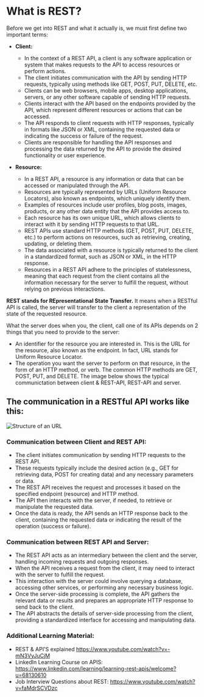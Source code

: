 # What is REST?
Before we get into REST and what it actually is, we must first define two important terms:

- **Client:**
    - In the context of a REST API, a client is any software application or system that makes requests to the API to access resources or perform actions.
    - The client initiates communication with the API by sending HTTP requests, typically using methods like GET, POST, PUT, DELETE, etc.
    - Clients can be web browsers, mobile apps, desktop applications, servers, or any other software capable of sending HTTP requests.
    - Clients interact with the API based on the endpoints provided by the API, which represent different resources or actions that can be accessed.
    - The API responds to client requests with HTTP responses, typically in formats like JSON or XML, containing the requested data or indicating the success or failure of the request.
    - Clients are responsible for handling the API responses and processing the data returned by the API to provide the desired functionality or user experience.

- **Resource:**
    - In a REST API, a resource is any information or data that can be accessed or manipulated through the API.
    - Resources are typically represented by URLs (Uniform Resource Locators), also known as endpoints, which uniquely identify them.
    - Examples of resources include user profiles, blog posts, images, products, or any other data entity that the API provides access to.
    - Each resource has its own unique URL, which allows clients to interact with it by sending HTTP requests to that URL.
    - REST APIs use standard HTTP methods (GET, POST, PUT, DELETE, etc.) to perform actions on resources, such as retrieving, creating, updating, or deleting them.
    - The data associated with a resource is typically returned to the client in a standardized format, such as JSON or XML, in the HTTP response.
    - Resources in a REST API adhere to the principles of statelessness, meaning that each request from the client contains all the information necessary for the server to fulfill the request, without relying on previous interactions.

**REST stands for REpresentational State Transfer.**
It means when a RESTful API is called, the server will transfer to the client a representation of the state of the requested resource.

What the server does when you, the client, call one of its APIs depends on 2 things that you need to provide to the server:
- An identifier for the resource you are interested in. This is the URL for the resource, also known as the endpoint. In fact, URL stands for Uniform Resource Locator.
- The operation you want the server to perform on that resource, in the form of an HTTP method, or verb. The common HTTP methods are GET, POST, PUT, and DELETE.
The image below shows the typical communictation between client & REST-API, REST-API and server.

## The communication in a RESTful API works like this:
![Structure of an URL](img/rest_api_img_2.png "HTTP Request")

### Communication between Client and REST API:

- The client initiates communication by sending HTTP requests to the REST API.
- These requests typically include the desired action (e.g., GET for retrieving data, POST for creating data) and any necessary parameters or data.
- The REST API receives the request and processes it based on the specified endpoint (resource) and HTTP method.
- The API then interacts with the server, if needed, to retrieve or manipulate the requested data.
- Once the data is ready, the API sends an HTTP response back to the client, containing the requested data or indicating the result of the operation (success or failure).

### Communication between REST API and Server:

- The REST API acts as an intermediary between the client and the server, handling incoming requests and outgoing responses.
- When the API receives a request from the client, it may need to interact with the server to fulfill the request.
- This interaction with the server could involve querying a database, accessing other services, or performing any necessary business logic.
- Once the server-side processing is complete, the API gathers the relevant data or results and prepares an appropriate HTTP response to send back to the client.
- The API abstracts the details of server-side processing from the client, providing a standardized interface for accessing and manipulating data.

### Additional Learning Material:
- REST & API'S explained https://www.youtube.com/watch?v=-mN3VyJuCjM
- LinkedIn Learning Course on APIS: https://www.linkedin.com/learning/learning-rest-apis/welcome?u=68130610
- Job Interview Questions about REST: https://www.youtube.com/watch?v=faMdrSCVDzc